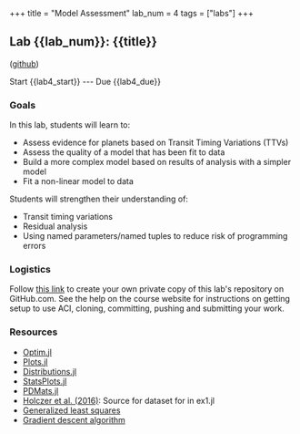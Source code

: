 +++
title = "Model Assessment"
lab_num = 4
tags = ["labs"]
+++

## Lab {{lab_num}}: {{title}}
([github](https://github.com/PsuAstro497/lab4-start))

Start {{lab4_start}} ---
Due {{lab4_due}}


### Goals
In this lab, students will learn to:
- Assess evidence for planets based on Transit Timing Variations (TTVs)
- Assess the quality of a model that has been fit to data
- Build a more complex model based on results of analysis with a simpler model  
- Fit a non-linear model to data


Students will strengthen their understanding of:
- Transit timing variations
- Residual analysis
- Using named parameters/named tuples to reduce risk of programming errors


### Logistics
Follow [this link](https://classroom.github.com/a/6ESo_yI5) to create your own private copy of this lab's repository on GitHub.com. See the help on the course website for instructions on getting setup to use ACI, cloning, committing, pushing and submitting your work.

### Resources
- [Optim.jl](https://julianlsolvers.github.io/Optim.jl/stable/)
- [Plots.jl](https://docs.juliaplots.org/stable/)
- [Distributions.jl](https://juliastats.org/Distributions.jl/stable/)
- [StatsPlots.jl](https://docs.juliaplots.org/stable/)
- [PDMats.jl](https://github.com/JuliaStats/PDMats.jl)
- [Holczer et al. (2016)](https://ui.adsabs.harvard.edu/abs/2016ApJS..225....9H/abstract): Source for dataset for in ex1.jl
- [Generalized least squares](https://en.wikipedia.org/wiki/Generalized_least_squares)
- [Gradient descent algorithm](https://ml-cheatsheet.readthedocs.io/en/latest/gradient_descent.html)

